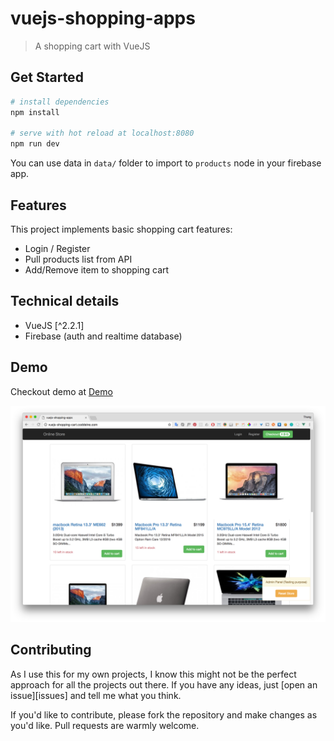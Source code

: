 # vuejs-shopping-apps

> A shopping cart with VueJS

## Get Started

``` bash
# install dependencies
npm install

# serve with hot reload at localhost:8080
npm run dev
```

You can use data in `data/` folder to import to `products` node in your firebase app.

## Features

This project implements basic shopping cart features:
* Login / Register
* Pull products list from API
* Add/Remove item to shopping cart

## Technical details

* VueJS [^2.2.1]
* Firebase (auth and realtime database)

## Demo

Checkout demo at [Demo](http://vuejs-shopping-cart.coddeine.com/)

![Alt text](/screenshots/screenshot1.png?raw=true "Optional Title")
## Contributing

As I use this for my own projects, I know this might not be the perfect approach
for all the projects out there. If you have any ideas, just
[open an issue][issues] and tell me what you think.

If you'd like to contribute, please fork the repository and make changes as
you'd like. Pull requests are warmly welcome.
